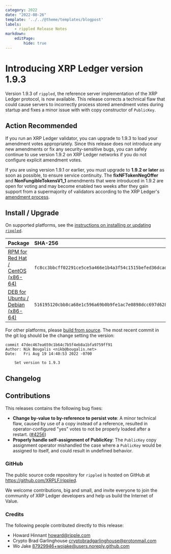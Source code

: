 ```yaml
---
category: 2022
date: "2022-08-26"
template: '../../@theme/templates/blogpost'
labels:
    - rippled Release Notes
markdown:
    editPage:
        hide: true
---
```

# Introducing XRP Ledger version 1.9.3

Version 1.9.3 of `rippled`, the reference server implementation of the XRP Ledger protocol, is now available. This release corrects a technical flaw that could cause servers to incorrectly process stored amendment votes during startup and fixes a minor issue with with copy constructor of `PublicKey`.

<!-- BREAK -->

## Action Recommended

If you run an XRP Ledger validator, you can upgrade to 1.9.3 to load your amendment votes appropriately. Since this release does not introduce any new amendments or fix any security-sensitive bugs, you can safely continue to use version 1.9.2 on XRP Ledger networks if you do not configure explicit amendment votes.

If you are using version 1.9.1 or earlier, you must upgrade to **1.9.2 or later** as soon as possible, to ensure service continuity. The **fixNFTokenNegOffer** and **NonFungibleTokensV1_1** amendments that were introduced in 1.9.2 are open for voting and may become enabled two weeks after they gain support from a supermajority of validators according to the XRP Ledger's [amendment process](https://xrpl.org/amendments.html).

## Install / Upgrade

On supported platforms, see the [instructions on installing or updating `rippled`](https://xrpl.org/install-rippled.html).

| Package | SHA-256 |
|:--------|:--------|
| [RPM for Red Hat / CentOS (x86-64)](https://repos.ripple.com/repos/rippled-rpm/stable/rippled-1.9.3-1.el7.x86_64.rpm) | `fc8cc3bbcff02291ce5ce5a466e1b4a3f54c1515befed36dcad92ceae69dafa9` |
| [DEB for Ubuntu / Debian (x86-64)](https://repos.ripple.com/repos/rippled-deb/pool/stable/rippled_1.9.3-1_amd64.deb) | `516195120cbb8ca68e1c596a69b0b9fe1ac7e0898dcc697d6289396fadae142d` |

For other platforms, please [build from source](https://github.com/XRPLF/rippled/blob/master/BUILD.md). The most recent commit in the git log should be the change setting the version:

```text
commit 47dec467ea659c1b64c7b5f4eb8a1bfa9759ff91
Author: Nik Bougalis <nikb@bougalis.net>
Date:   Fri Aug 19 14:40:53 2022 -0700

    Set version to 1.9.3
```

## Changelog

## Contributions

This releases contains the following bug fixes:

- **Change by-value to by-reference to persist vote**: A minor technical flaw, caused by use of a copy instead of a reference, resulted in operator-configured "yes" votes to not be properly loaded after a restart. ([#4256](https://github.com/XRPLF/rippled/pull/4256))
- **Properly handle self-assignment of PublicKey**: The `PublicKey` copy assignment operator mishandled the case where a `PublicKey` would be assigned to itself, and could result in undefined behavior.

### GitHub

The public source code repository for `rippled` is hosted on GitHub at <https://github.com/XRPLF/rippled>.

We welcome contributions, big and small, and invite everyone to join the community of XRP Ledger developers and help us build the Internet of Value.

### Credits

The following people contributed directly to this release:

- Howard Hinnant <howard@ripple.com>
- Crypto Brad Garlinghouse <cryptobradgarlinghouse@protonmail.com>
- Wo Jake <87929946+wojake@users.noreply.github.com>

